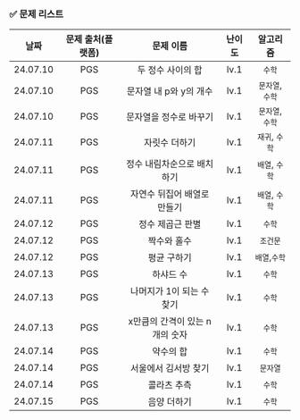 ### ✅ 문제 리스트
|날짜|문제 출처(플랫폼)|문제 이름|난이도|알고리즘|
|:---:|:---:|:---:|:---:|:---:|
|24.07.10|PGS|두 정수 사이의 합|lv.1|```수학```|
|24.07.10|PGS|문자열 내 p와 y의 개수|lv.1|```문자열```, ```수학```|
|24.07.10|PGS|문자열을 정수로 바꾸기|lv.1|```문자열```, ```수학```|
|24.07.11|PGS|자릿수 더하기|lv.1|```재귀```, ```수학```|
|24.07.11|PGS|정수 내림차순으로 배치하기|lv.1|```배열```, ```수학```|
|24.07.11|PGS|자연수 뒤집어 배열로 만들기|lv.1|```배열```, ```수학```|
|24.07.12|PGS|정수 제곱근 판별|lv.1|```수학```|
|24.07.12|PGS|짝수와 홀수|lv.1|```조건문```|
|24.07.12|PGS|평균 구하기|lv.1|```배열```,```수학```|
|24.07.13|PGS|하샤드 수|lv.1|```수학```|
|24.07.13|PGS|나머지가 1이 되는 수 찾기|lv.1|```수학```|
|24.07.13|PGS|x만큼의 간격이 있는 n개의 숫자|lv.1|```수학```|
|24.07.14|PGS|약수의 합|lv.1|```수학```|
|24.07.14|PGS|서울에서 김서방 찾기|lv.1|```문자열```|
|24.07.14|PGS|콜라츠 추측|lv.1|```수학```|
|24.07.15|PGS|음양 더하기|lv.1|```수학```|
